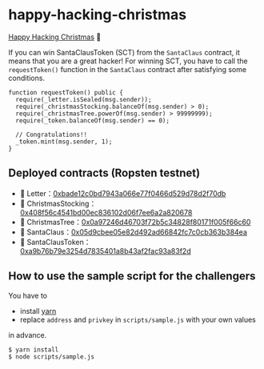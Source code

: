 # happy-hacking-christmas

[Happy Hacking Christmas](https://m0t0k1ch1st0ry.com/blog/2018/12/25/happy-hacking-christmas) 🎅

If you can win SantaClausToken (SCT) from the `SantaClaus` contract, it means that you are a great hacker! For winning SCT, you have to call the `requestToken()` function in the `SantaClaus` contract after satisfying some conditions.

``` solidity
function requestToken() public {
  require(_letter.isSealed(msg.sender));
  require(_christmasStocking.balanceOf(msg.sender) > 0);
  require(_christmasTree.powerOf(msg.sender) > 99999999);
  require(_token.balanceOf(msg.sender) == 0);

  // Congratulations!!
  _token.mint(msg.sender, 1);
}
```

## Deployed contracts (Ropsten testnet)

- 💌 Letter：[0xbade12c0bd7943a066e77f0466d529d78d2f70db](https://ropsten.etherscan.io/address/0xbade12c0bd7943a066e77f0466d529d78d2f70db#code)
- 🧦  ChristmasStocking：[0x408f56c4541bd00ec836102d06f7ee6a2a820678](https://ropsten.etherscan.io/address/0x408f56c4541bd00ec836102d06f7ee6a2a820678#code)
- 🎄 ChristmasTree：[0x0a97246d46703f72b5c34828f80171f005f66c60](https://ropsten.etherscan.io/address/0x0a97246d46703f72b5c34828f80171f005f66c60#code)
- 🎅 SantaClaus：[0x05d9cbee05e82d492ad66842fc7c0cb363b384ea](https://ropsten.etherscan.io/address/0x05d9cbee05e82d492ad66842fc7c0cb363b384ea#code)
- 💎 SantaClausToken：[0xa9b76b79e3254d7835401a8b43af2fac93a83f2d](https://ropsten.etherscan.io/address/0xa9b76b79e3254d7835401a8b43af2fac93a83f2d#code)

## How to use the sample script for the challengers

You have to

- install [yarn](https://github.com/yarnpkg/yarn)
- replace `address` and `privkey` in `scripts/sample.js` with your own values

in advance.

``` sh
$ yarn install
$ node scripts/sample.js
```
